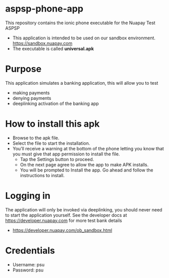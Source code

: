 # aspsp-phone-app
This repository contains the ionic phone executable for the Nuapay Test ASPSP
- This application is intended to be used on our sandbox environment. https://sandbox.nuapay.com
- The executable is called **universal.apk**
    
# Purpose
This application simulates a banking application, this will allow you to test
- making payments
- denying payments
- deeplinking activation of the banking app

# How to install this apk
- Browse to the apk file.
- Select the file to start the installation.
- You’ll receive a warning at the bottom of the phone letting you know that you must give that app permission to install the file.
    - Tap the Settings button to proceed.
    - On the next page agree to allow the app to make APK installs.
    - You will be prompted to Install the app. Go ahead and follow the instructions to install.
      
# Logging in
The application will only be invoked via deeplinking, you should never need to start the application yourself.
See the developer docs at https://developer.nuapay.com for more test bank details
 - https://developer.nuapay.com/ob_sandbox.html

# Credentials
 - Username: psu
 - Password: psu

